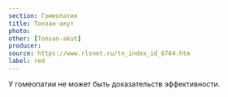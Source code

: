 ```yaml
---
section: Гомеопатия
title: Тонзан-акут
photo: 
other: [Tonsan-akut]
producer: 
source: https://www.rlsnet.ru/tn_index_id_6764.htm
label: red
---
```


У гомеопатии не может быть доказательств эффективности.
